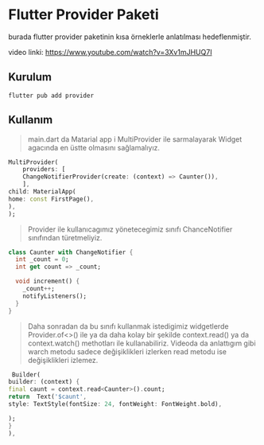# Flutter Provider Paketi

burada flutter provider paketinin kısa örneklerle anlatılması hedeflenmiştir.

video linki: https://www.youtube.com/watch?v=3Xv1mJHUQ7I

## Kurulum 

```
flutter pub add provider
```


## Kullanım

> main.dart da Matarial app i MultiProvider ile sarmalayarak Widget agacında en üstte olmasını sağlamalıyız.

```dart
MultiProvider(
    providers: [
    ChangeNotifierProvider(create: (context) => Caunter()),
    ],
child: MaterialApp(
home: const FirstPage(),
),
);
```


> Provider ile kullanıcagımız yönetecegimiz sınıfı ChanceNotifier sınıfından türetmeliyiz.

```dart
class Caunter with ChangeNotifier {
  int _count = 0;
  int get count => _count;

  void increment() {
    _count++;
    notifyListeners();
  }
}
```

> Daha sonradan da bu sınıfı kullanmak istedigimiz widgetlerde Provider.of<>() ile ya da daha kolay bir şekilde context.read() ya da context.watch() methotları ile kullanabiliriz.
> Videoda da anlattıgım gibi warch metodu sadece değişiklikleri izlerken read metodu ise değişiklikleri izlemez.

```dart
 Builder(
builder: (context) {
final caunt = context.read<Caunter>().count;
return  Text('$caunt',
style: TextStyle(fontSize: 24, fontWeight: FontWeight.bold),

);
}
),
```